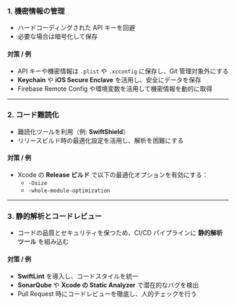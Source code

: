 ### 1. 機密情報の管理
- ハードコーディングされた API キーを回避
- 必要な場合は暗号化して保存

#### **対策 / 例**
- API キーや機密情報は `.plist` や `.xcconfig` に保存し、Git 管理対象外にする
- **Keychain** や **iOS Secure Enclave** を活用し、安全にデータを保存
- Firebase Remote Config や環境変数を活用して機密情報を動的に取得

---

### 2. コード難読化
- 難読化ツールを利用（例: **SwiftShield**）
- リリースビルド時の最適化設定を活用し、解析を困難にする

#### **対策 / 例**
- Xcode の **Release ビルド** で以下の最適化オプションを有効にする：
  - `-Osize`
  - `-whole-module-optimization`

---

### 3. 静的解析とコードレビュー
- コードの品質とセキュリティを保つため、CI/CD パイプラインに **静的解析ツール** を組み込む

#### **対策 / 例**
- **SwiftLint** を導入し、コードスタイルを統一
- **SonarQube** や **Xcode の Static Analyzer** で潜在的なバグを検出
- Pull Request 時にコードレビューを徹底し、人的チェックを行う
